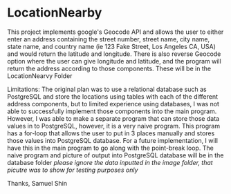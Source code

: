 # LocationNearby

This project implements google's Geocode API and allows the user to either enter an address containing the street number, street name, city name, state name, and country name (ie 123 Fake Street, Los Angeles CA, USA) and would return the latitude and longitude.
There is also reverse Geocode option where the user can give longitude and latitude, and the program will return the address according to those components.
These will be in the LocationNearvy Folder

Limitations: The original plan was to use a relational database such as PostgreSQL and store the locations using tables with each of the different address components, but to limited experience using databases, I was not able to successfully implement those components into the main program. However, I was able to make a separate program that can store those data values in to PostgreSQL, however, it is a very naive program. This program has a for-loop that allows the user to put in 3 places manually and stores those values into PostgreSQL database. For a future implementation, I will have this in the main program to go along with the point-break loop.
The naive program and picture of output into PostgreSQL database will be in the database folder
*please ignore the data inputted in the image folder, that picutre was to show for testing purposes only*

Thanks,
Samuel Shin
